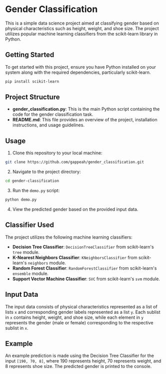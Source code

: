# Gender Classification

This is a simple data science project aimed at classifying gender based on physical characteristics such as height, weight, and shoe size. The project utilizes popular machine learning classifiers from the scikit-learn library in Python.

## Getting Started

To get started with this project, ensure you have Python installed on your system along with the required dependencies, particularly scikit-learn.

```bash
pip install scikit-learn
```

## Project Structure

- **gender_classification.py**: This is the main Python script containing the code for the gender classification task.
- **README.md**: This file provides an overview of the project, installation instructions, and usage guidelines.

## Usage

1. Clone this repository to your local machine:

```bash
git clone https://github.com/gappeah/gender_classification.git
```

2. Navigate to the project directory:

```bash
cd gender-classification
```

3. Run the `demo.py` script:

```bash
python demo.py
```

4. View the predicted gender based on the provided input data.

## Classifier Used

The project utilizes the following machine learning classifiers:

- **Decision Tree Classifier**: `DecisionTreeClassifier` from scikit-learn's `tree` module.
- **K-Nearest Neighbors Classifier**: `KNeighborsClassifier` from scikit-learn's `neighbors` module.
- **Random Forest Classifier**: `RandomForestClassifier` from scikit-learn's `ensemble` module.
- **Support Vector Machine Classifier**: `SVC` from scikit-learn's `svm` module.

## Input Data

The input data consists of physical characteristics represented as a list of lists `x` and corresponding gender labels represented as a list `y`. Each sublist in `x` contains height, weight, and shoe size, while each element in `y` represents the gender (male or female) corresponding to the respective sublist in `x`.

## Example

An example prediction is made using the Decision Tree Classifier for the input `[190, 70, 8]`, where 190 represents height, 70 represents weight, and 8 represents shoe size. The predicted gender is printed to the console.
